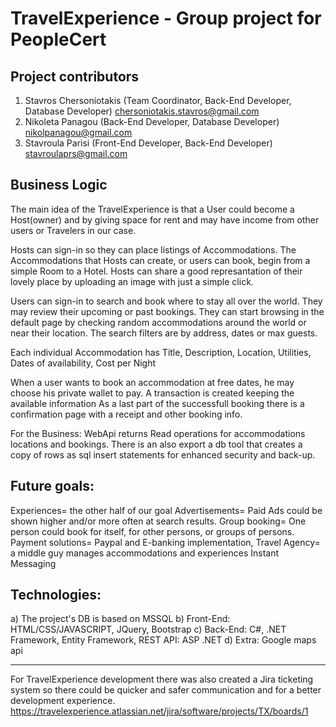 # TravelExperience - Group project for PeopleCert

Project contributors
--------------------------------

1. Stavros Chersoniotakis (Team Coordinator, Back-End Developer, Database Developer)
    chersoniotakis.stavros@gmail.com
2. Nikoleta Panagou (Back-End Developer, Database Developer)
    nikolpanagou@gmail.com
3. Stavroula Parisi (Front-End Developer, Back-End Developer)
    stavroulaprs@gmail.com
    
Business Logic
-------------------------
The main idea of the TravelExperience is that a User could become a Host(owner) and by giving space for rent and may have income from other users or Travelers in our case.

Hosts can sign-in so they can place listings of Accommodations.
The Accommodations that Hosts can create, or users can book, begin from a simple Room to a Hotel.
Hosts can share a good represantation of their lovely place by uploading an image with just a simple click.

Users can sign-in to search and book where to stay all over the world.
They may review their upcoming or past bookings.
They can start browsing in the default page by checking random accommodations around the world or near their location.
The search filters are by address, dates or max guests. 

Each individual Accommodation has Title, Description, Location, Utilities, Dates of availability, Cost per Night 

When a user wants to book an accommodation at free dates, he may choose his private wallet to pay.
A transaction is created keeping the available information
As a last part of the successfull booking there is a confirmation page with a receipt and other booking info.

For the Business:
WebApi returns Read operations for accommodations locations and bookings.
There is an also export a db tool that creates a copy of rows as sql insert statements for enhanced security and back-up. 

Future goals: 
------------------
Experiences= the other half of our goal
Advertisements= Paid Ads could be shown higher and/or more often at search results.
Group booking= One person could book for itself, for other persons, or groups of persons.
Payment solutions= Paypal and E-banking implementation, 
Travel Agency= a middle guy manages accommodations and experiences
Instant Messaging

Technologies:
--------------------
a) The project's DB is based on MSSQL
b) Front-End: HTML/CSS/JAVASCRIPT, JQuery, Bootstrap
c) Back-End: C#, .NET Framework, Entity Framework, REST API: ASP .NET
d) Extra: Google maps api

---------------------------------
For TravelExperience development there was also created a Jira ticketing system so there could be quicker and safer communication and for a better development experience.
https://travelexperience.atlassian.net/jira/software/projects/TX/boards/1
